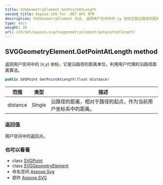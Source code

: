 ```yaml
---
title: SVGGeometryElement.GetPointAtLength
second_title: Aspose.SVG for .NET API 参考
description: SVGGeometryElement 方法. 返回用户空间中的 xy 坐标它是沿路径的距离单位利用用户代理的沿路径距离算法
type: docs
weight: 30
url: /zh/net/aspose.svg/svggeometryelement/getpointatlength/
---
```

## SVGGeometryElement.GetPointAtLength method

返回用户空间中的 (x,y) 坐标，它是沿路径的距离单位，利用用户代理的沿路径距离算法。

```csharp
public SVGPoint GetPointAtLength(float distance)
```

| 范围 | 类型 | 描述 |
| --- | --- | --- |
| distance | Single | 沿路径的距离，相对于路径的起点，作为当前用户坐标系中的距离。 |

### 返回值

用户空间中的返回点。

### 也可以看看

* class [SVGPoint](../../../aspose.svg.datatypes/svgpoint/)
* class [SVGGeometryElement](../)
* 命名空间 [Aspose.Svg](../../svggeometryelement/)
* 部件 [Aspose.SVG](../../../)


